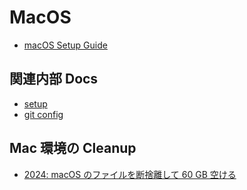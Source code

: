 # MacOS

- [macOS Setup Guide](https://sourabhbajaj.com/mac-setup/)

## 関連内部 Docs

- [setup](./setup.md)
- [git config](./git-config.md)

## Mac 環境の Cleanup

- [2024: macOS のファイルを断捨離して 60 GB 空ける](https://zenn.dev/inaniwaudon/articles/5e56e701fc7a41)
